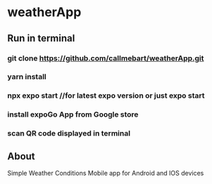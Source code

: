 ﻿# weatherApp
 
 ## Run in terminal 
 ### git clone https://github.com/callmebart/weatherApp.git
 ### yarn install 
 ### npx expo start //for latest expo version or just expo start
 ### install expoGo App from Google store
 ### scan QR code displayed in terminal
 
 
 ## About 
 Simple Weather Conditions Mobile app for Android and IOS devices  
